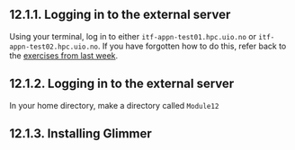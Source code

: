 ## 12.1.1. Logging in to the external server
Using your terminal, log in to either `itf-appn-test01.hpc.uio.no` or `itf-appn-test02.hpc.uio.no`. If you have forgotten how to do this, refer back to the [exercises from last week](https://github.com/BIOS3010/Module-7---HTS/blob/main/00-Get_started.md#logging-on-to-the-server).

## 12.1.2. Logging in to the external server
In your home directory, make a directory called `Module12` 

## 12.1.3. Installing Glimmer
